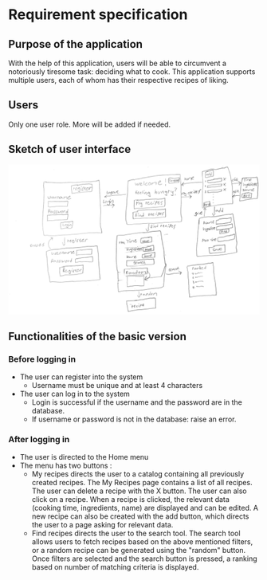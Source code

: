 # Requirement specification
## Purpose of the application
With the help of this application, users will be able to circumvent a notoriously tiresome task: deciding what to cook.
This application supports multiple users, each of whom has their respective recipes of liking. 
## Users
Only one user role. More will be added if needed.
## Sketch of user interface
![User interface sketch](https://github.com/Germuu/ot-harjoitusty-/blob/master/documentation/Pictures/k%C3%A4ytt%C3%B6liittym%C3%A4%C3%B6.png)
## Functionalities of the basic version
### Before logging in
- The user can register into the system
  * Username must be unique and at least 4 characters
- The user can log in to the system
  * Login is successful if the username and the password are in the database.
  * If username or password is not in the database: raise an error.
### After logging in
- The user is directed to the Home menu
- The menu has two buttons :
  * My recipes directs the user to a catalog containing all previously created recipes. The My Recipes page contains a list 
   of all recipes. The user can delete a recipe with the X button. The user can also 
  click on a recipe. When a recipe is clicked, the relevant data (cooking time, ingredients, name) are displayed and can be 
  edited. A new recipe can also be created with the add button, which directs the user to a page asking for relevant data.
  * Find recipes directs the user to the search tool. The search tool allows users to fetch recipes based on the above mentioned filters, or a random recipe can be generated using the "random" button. Once filters are selected and the search button is pressed, a ranking based on number of matching criteria is displayed.
  
